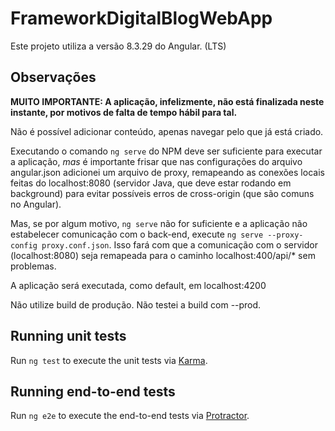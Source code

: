 # FrameworkDigitalBlogWebApp

Este projeto utiliza a versão 8.3.29 do Angular. (LTS)

## Observações

**MUITO IMPORTANTE: A aplicação, infelizmente, não está finalizada neste instante, por motivos de falta de tempo hábil para tal.**

Não é possível adicionar conteúdo, apenas navegar pelo que já está criado.

Executando o comando `ng serve` do NPM deve ser suficiente para executar a aplicação, *mas* é importante frisar que nas configurações do arquivo angular.json adicionei um arquivo de proxy, remapeando as conexões locais feitas do localhost:8080 (servidor Java, que deve estar rodando em background) para evitar possíveis erros de cross-origin (que são comuns no Angular).

Mas, se por algum motivo, `ng serve` não for suficiente e a aplicação não estabelecer comunicação com o back-end, execute `ng serve --proxy-config proxy.conf.json`. Isso fará com que a comunicação com o servidor (localhost:8080) seja remapeada para o caminho localhost:400/api/* sem problemas.

A aplicação será executada, como default, em localhost:4200

Não utilize build de produção. Não testei a build com --prod.

## Running unit tests

Run `ng test` to execute the unit tests via [Karma](https://karma-runner.github.io).

## Running end-to-end tests

Run `ng e2e` to execute the end-to-end tests via [Protractor](http://www.protractortest.org/).
